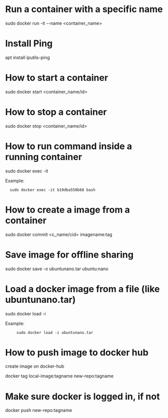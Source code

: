# Run a container with a specific name

sudo docker run -it --name <container_name> <imagename>

# Install Ping

 apt install iputils-ping

# How to start a container

sudo docker start <container_name/id>

# How to stop a container

 sudo docker stop <container_name/id>

# How to run command inside a running container

  sudo docker exec -it <command>

  Example:

      sudo docker exec -it b19dba550b68 bash

# How to create a image from a container

  sudo docker commit <c_name/cid> imagename:tag

  
# Save image for offline sharing

  sudo docker save -o ubuntunano.tar ubuntu:nano

# Load a docker image from a file (like ubuntunano.tar)

  sudo docker load -i <filename>

  Example:
         
         sudo docker load -i ubuntunano.tar


# How to push image to docker hub

   create image on docker-hub

  docker tag local-image:tagname new-repo:tagname

# Make sure docker is logged in, if not 

  docker push new-repo:tagname